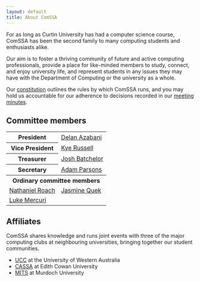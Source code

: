 ```yaml
---
layout: default
title: About ComSSA
---
```


For as long as Curtin University has had a computer science course, ComSSA has
been the second family to many computing students and enthusiasts alike.

Our aim is to foster a thriving community of future and active computing
professionals, provide a place for like-minded members to study, connect, and
enjoy university life, and represent students in any issues they may have with
the Department of Computing or the university as a whole.

Our [constitution] outlines the rules by which ComSSA runs, and you may hold us
accountable for our adherence to decisions recorded in our [meeting
minutes][minutes].

[constitution]: /static/const.pdf
[minutes]: /minutes/

## Committee members

<table class="horiz_tbl">
	<tr>
		<th>President</th>
		<td><a href="mailto:president@comssa.org.au">Delan Azabani</a></td>
	</tr>
	<tr>
		<th>Vice President</th>
		<td><a href="mailto:vp@comssa.org.au">Kye Russell</a></td>
	</tr>
	<tr>
		<th>Treasurer</th>
		<td><a href="mailto:money@comssa.org.au">Josh Batchelor</a></td>
	</tr>
	<tr>
		<th>Secretary</th>
		<td><a href="mailto:secretary@comssa.org.au">Adam Parsons</a></td>
	</tr>
	<tr>
		<th colspan="2">Ordinary committee members</th>
	</tr>
	<tr>
		<td><a href="mailto:nathaniel@comssa.org.au">Nathaniel Roach</a></td>
		<td><a href="mailto:jasmine@comssa.org.au">Jasmine Quek</a></td>
	</tr>
	<tr>
		<td><a href="mailto:luke@comssa.org.au">Luke Mercuri</a></td>
	</tr>
</table>

## Affiliates

ComSSA shares knowledge and runs joint events with three of the major
computing clubs at neighbouring universities, bringing together our
student communities.

  * [UCC] at the University of Western Australia
  * [CASSA] at Edith Cowan University
  * [MITS] at Murdoch University

[UCC]: https://www.ucc.asn.au/
[CASSA]: https://www.cassa.org.au/
[MITS]: http://mits.murdoch.edu.au/

